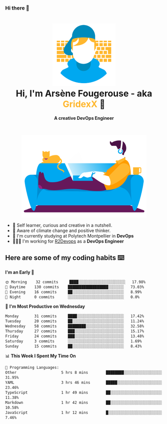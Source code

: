 ### Hi there 👋

<!--
**GridexX/gridexx** is a ✨ _special_ ✨ repository because its `README.md` (this file) appears on your GitHub profile.

Here are some ideas to get you started:

- 🔭 I’m currently working on ...
- 🌱 I’m currently learning ...
- 👯 I’m looking to collaborate on ...
- 🤔 I’m looking for help with ...
- 💬 Ask me about ...
- 📫 How to reach me: ...
- 😄 Pronouns: ...
- ⚡ Fun fact: ...
-->


<!-- Header -->
<h1 align="center">
  <img src="./images/user_profile.png" width="200">
  <br>
  Hi, I'm Arsène Fougerouse - aka <span style="color:#ffb72e">GridexX</span> 👋
</h1>


<p align="center">
  <b>A creative DevOps Engineer </b>
</p>
<br/>
<p align="center">
  <img src="./images/man_couch.png" width="400">
</p>

- 🎨 Self learner, curious and creative in a nutshell. 
- 🌱 Aware of climate change and positive thinker.
- 📕 I'm currently studying at Polytech Montpellier in **DevOps**
- 👨🏻‍💻 I'm working for [R2Devops](https://r2devops.io) as a **DevOps Engineer**


## Here are some of my coding habits ⌨️

<!-- Add a section about tech and Ops stack
  Like this one : https://github.com/Xanthus58#-tech-stack
-->
<!--START_SECTION:waka-->
**I'm an Early 🐤** 

```text
🌞 Morning    32 commits     ████░░░░░░░░░░░░░░░░░░░░░   17.98% 
🌆 Daytime    130 commits    ██████████████████░░░░░░░   73.03% 
🌃 Evening    16 commits     ██░░░░░░░░░░░░░░░░░░░░░░░   8.99% 
🌙 Night      0 commits      ░░░░░░░░░░░░░░░░░░░░░░░░░   0.0%

```
📅 **I'm Most Productive on Wednesday** 

```text
Monday       31 commits     ████░░░░░░░░░░░░░░░░░░░░░   17.42% 
Tuesday      20 commits     ██░░░░░░░░░░░░░░░░░░░░░░░   11.24% 
Wednesday    58 commits     ████████░░░░░░░░░░░░░░░░░   32.58% 
Thursday     27 commits     ███░░░░░░░░░░░░░░░░░░░░░░   15.17% 
Friday       24 commits     ███░░░░░░░░░░░░░░░░░░░░░░   13.48% 
Saturday     3 commits      ░░░░░░░░░░░░░░░░░░░░░░░░░   1.69% 
Sunday       15 commits     ██░░░░░░░░░░░░░░░░░░░░░░░   8.43%

```


📊 **This Week I Spent My Time On** 

```text
💬 Programming Languages: 
Other                    5 hrs 8 mins        ████████░░░░░░░░░░░░░░░░░   31.95% 
YAML                     3 hrs 46 mins       █████░░░░░░░░░░░░░░░░░░░░   23.46% 
TypeScript               1 hr 49 mins        ██░░░░░░░░░░░░░░░░░░░░░░░   11.38% 
Markdown                 1 hr 42 mins        ██░░░░░░░░░░░░░░░░░░░░░░░   10.58% 
JavaScript               1 hr 12 mins        █░░░░░░░░░░░░░░░░░░░░░░░░   7.46%

```


<!--END_SECTION:waka-->
